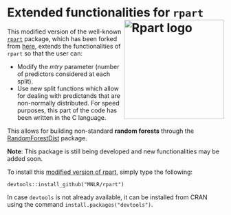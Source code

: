 # Extended functionalities for `rpart` [<img src="man/figures/rpart.png" alt="Rpart logo" style="float:right;height:232.25px" align="right" height="232.25">](https://cran.r-project.org/web/packages/rpart/index.html)

This modified version of the well-known [`rpart`](https://cran.r-project.org/web/packages/rpart/index.html) package, which has been forked from [here](https://github.com/bethatkinson/rpart), extends the functionalities of `rpart` so that the user can:

- Modify the *mtry* parameter (number of predictors considered at each split).
- Use new split functions which allow for dealing with predictands that are non-normally distributed. For speed purposes, this part of the code has been written in the C language.

This allows for building non-standard **random forests** through the [RandomForestDist](https://github.com/MNLR/RandomForestDist) package. 

**Note**: This package is still being developed and new functionalities may be added soon.

To install this [modified version of rpart](https://github.com/MNLR/rpart), simply type the following:

```
devtools::install_github("MNLR/rpart")
```

In case `devtools` is not already available, it can be installed from CRAN using the command `install.packages("devtools")`.



